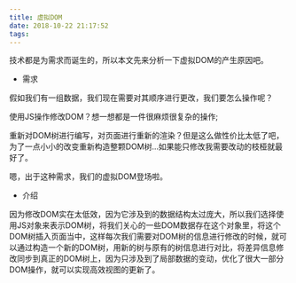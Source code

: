 ```yaml
---
title: 虚拟DOM
date: 2018-10-22 21:17:52
tags:
---
```


技术都是为需求而诞生的，所以本文先来分析一下虚拟DOM的产生原因吧。

- 需求

假如我们有一组数据，我们现在需要对其顺序进行更改，我们要怎么操作呢？

使用JS操作修改DOM？想一想都是一件很麻烦很复杂的操作;

重新对DOM树进行编写，对页面进行重新的渲染？但是这么做性价比太低了吧，为了一点小小的改变重新构造整颗DOM树...如果能只修改我需要改动的枝桠就最好了。

嗯，出于这种需求，我们的虚拟DOM登场啦。

- 介绍

因为修改DOM实在太低效，因为它涉及到的数据结构太过庞大，所以我们选择使用JS对象来表示DOM树，将我们关心的一些DOM数据存在这个对象里，将这个DOM树插入页面当中，这样每次我们需要对DOM树的信息进行修改的时候，就可以通过构造一个新的DOM树，用新的树与原有的树信息进行对比，将差异信息修改同步到真正的DOM树上，因为只涉及到了局部数据的变动，优化了很大一部分DOM操作，就可以实现高效视图的更新了。